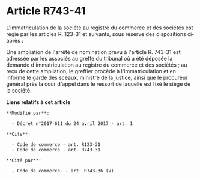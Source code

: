 # Article R743-41

L'immatriculation de la société au registre du commerce et des sociétés est régie par les articles R. 123-31 et suivants,
sous réserve des dispositions ci-après :

Une ampliation de l'arrêté de nomination prévu à l'article R. 743-31 est adressée par les associés au greffe du tribunal où a
été déposée la demande d'immatriculation au registre du commerce et des sociétés ; au reçu de cette ampliation, le greffier
procède à l'immatriculation et en informe le garde des sceaux, ministre de la justice, ainsi que le procureur général près la
cour d'appel dans le ressort de laquelle est fixé le siège de la société.

**Liens relatifs à cet article**

	**Modifié par**:

	  - Décret n°2017-611 du 24 avril 2017 - art. 1

	**Cite**:

	  - Code de commerce - art. R123-31
	  - Code de commerce - art. R743-31

	**Cité par**:

	  - Code de commerce. - art. R743-36 (V)
